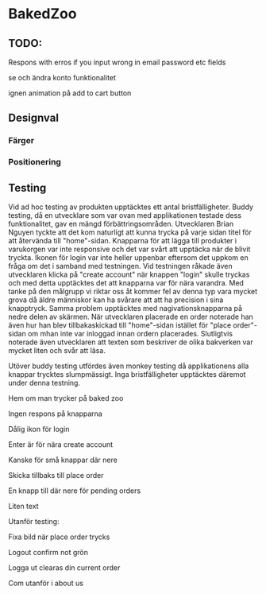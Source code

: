 # BakedZoo

## TODO:
Respons with erros if you input wrong in email password etc fields

se och ändra konto funktionalitet

ignen animation på add to cart button

## Designval

### Färger

### Positionering


## Testing
Vid ad hoc testing av produkten upptäcktes ett antal bristfälligheter. Buddy testing, då en utvecklare som var ovan med applikationen testade dess funktionalitet, gav en mängd förbättringsområden. Utvecklaren Brian Nguyen tyckte att det kom naturligt att kunna trycka på varje sidan titel för att återvända till "home"-sidan. Knapparna för att lägga till produkter i varukorgen var inte responsive och det var svårt att upptäcka när de blivit tryckta. Ikonen för login var inte heller uppenbar eftersom det uppkom en fråga om det i samband med testningen. Vid testningen råkade även utvecklaren klicka på "create account" när knappen "login" skulle tryckas och med detta upptäcktes det att knapparna var för nära varandra. Med tanke på den målgrupp vi riktar oss åt kommer fel av denna typ vara mycket grova då äldre människor kan ha svårare att att ha precision i sina knapptryck. Samma problem upptäcktes med nagivationsknapparna på nedre delen av skärmen. När utvecklaren placerade en order noterade han även hur han blev tillbakaskickad till "home"-sidan istället för "place order"-sidan om mhan inte var inloggad innan ordern placerades. Slutligtvis noterade även utvecklaren att texten som beskriver de olika bakverken var mycket liten och svår att läsa. 

Utöver buddy testing utfördes även monkey testing då applikationens alla knappar trycktes slumpmässigt. Inga bristfälligheter upptäcktes däremot under denna testning.

Hem om man trycker på baked zoo

Ingen respons på knapparna 

Dålig ikon för login

Enter är för nära create account

Kanske för små knappar där nere

Skicka tillbaks till place order

En knapp till där nere för pending orders

Liten text


Utanför testing: 

Fixa bild när place order trycks

Logout confirm not grön

Logga ut clearas din current order


Com utanför i about us
